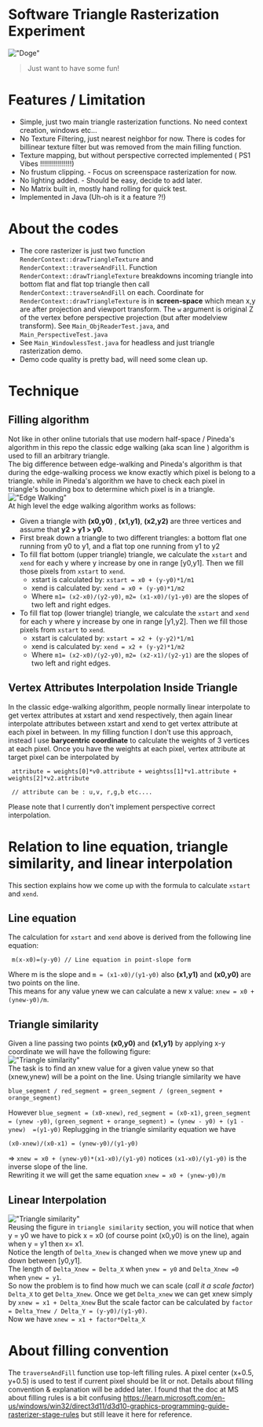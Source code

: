 # Software Triangle Rasterization Experiment
!["Doge"](doc/doge.png?raw=true "Optional Title")
>
>Just want to have some fun!  

# Features / Limitation
- Simple, just two main triangle rasterization functions. No need context creation, windows etc...  
- No Texture Filtering, just nearest neighbor for now. There is codes for billinear texture filter but was removed from the main filling function.
- Texture mapping, but without perspective corrected implemented ( PS1 Vibes !!!!!!!!!!!!!!!!)
- No frustum clipping. - Focus on screenspace rasterization for now.
- No lighting added. - Should be easy, decide to add later.
- No Matrix built in, mostly hand rolling for quick test.  
- Implemented in Java (Uh-oh is it a feature ?!)

# About the codes
- The core rasterizer is just two function `RenderContext::drawTriangleTexture` and `RenderContext::traverseAndFill`.
Function `RenderContext::drawTriangleTexture` breakdowns incoming triangle into bottom flat and flat top triangle then call `RenderContext::traverseAndFill` on each.
Coordinate for `RenderContext::drawTriangleTexture` is in **screen-space** which mean x,y are after projection and viewport transform. 
The `w` argument is original Z of the vertex before perspective projection (but after modelview transform). See `Main_ObjReaderTest.java`, and `Main_PerspectiveTest.java`
- See `Main_WindowlessTest.java` for headless and just triangle rasterization demo.
- Demo code quality is pretty bad, will need some clean up.

# Technique
## Filling algorithm
Not like in other online tutorials that use modern half-space / Pineda's algorithm
in this repo the classic edge walking (aka scan line ) algorithm is used to fill an arbitrary triangle. <br/>
The big difference between edge-walking and Pineda's algorithm is that during the edge-walking process we know exactly which pixel is belong to a triangle.
while in Pineda's algorithm we have to check each pixel in triangle's bounding box to determine which pixel is in a triangle.<br/>
!["Edge Walking"](doc/edge_walking_hilevel.png?raw=true "Edge Walking")
<br/>At high level the edge walking algorithm works as follows:

- Given a triangle with **(x0,y0)** , **(x1,y1)**, **(x2,y2)** are three vertices and assume that **y2 > y1 > y0**.
- First break down a triangle to two different triangles: a bottom flat one running from y0 to y1, and a flat top one running from y1 to y2
- To fill flat bottom (upper triangle) triangle, we calculate the `xstart` and `xend` for each y where y increase by one in range [y0,y1]. Then we fill those pixels from `xstart` to `xend`.
  - xstart is calculated by: `xstart = x0 + (y-y0)*1/m1`
  - xend is calculated by:   `xend = x0 + (y-y0)*1/m2`
  - Where `m1= (x2-x0)/(y2-y0)`,  `m2= (x1-x0)/(y1-y0)`   are the slopes of two left and right edges.
- To fill flat top (lower triangle) triangle, we calculate the `xstart` and `xend` for each y where y increase by one in range [y1,y2]. Then we fill those pixels from `xstart` to `xend`.
  - xstart is calculated by: `xstart = x2 + (y-y2)*1/m1`
  - xend is calculated by:   `xend = x2 + (y-y2)*1/m2`
  - Where `m1= (x2-x0)/(y2-y0)`,  `m2= (x2-x1)/(y2-y1)`   are the slopes of two left and right edges.   

## Vertex Attributes Interpolation Inside Triangle
In the classic edge-walking algorithm, people normally linear interpolate to get vertex attributes 
at xstart and xend respectively, then again linear interpolate attributes between xstart and xend to get vertex attribute at each pixel in between.
In my filling function I don't use this approach, instead I use **barycentric coordinate** to calculate the weights of 3 vertices at each pixel. 
Once you have the weights at each pixel, vertex attribute at target pixel can be interpolated by
```
 attribute = weights[0]*v0.attribute + weightss[1]*v1.attribute + weights[2]*v2.attribute
 
 // attribute can be : u,v, r,g,b etc....
```
Please note that I currently don't implement perspective correct interpolation.

# Relation to line equation, triangle similarity, and linear interpolation
This section explains how we come up with the formula to calculate `xstart` and `xend`. 
## Line equation
The calculation for `xstart` and `xend` above is derived from the following line equation:
```
 m(x-x0)=(y-y0) // Line equation in point-slope form
```
Where m is the slope and `m = (x1-x0)/(y1-y0)` also **(x1,y1)** and **(x0,y0)** are two points on the line.<br/> 
This means for any value ynew we can calculate a new x value: `xnew = x0 + (ynew-y0)/m`.

## Triangle similarity
Given a line passing two points **(x0,y0)** and **(x1,y1)** by applying x-y coordinate we will have the following figure:  <br/>
!["Triangle similarity"](doc/tris_similarity.png?raw=true "Triangle similarity")
<br/>
The task is to find an xnew value for a given value ynew so that (xnew,ynew) will be a point on the line. Using triangle similarity we have
```
blue_segment / red_segment = green_segment / (green_segment + orange_segment) 
```
However `blue_segment = (x0-xnew)`, `red_segment = (x0-x1)`, `green_segment = (ynew -y0)`, `(green_segment + orange_segment) = (ynew - y0) + (y1 - ynew)  =(y1-y0)`
Replugging in the triangle similarity equation we have
```
(x0-xnew)/(x0-x1) = (ynew-y0)/(y1-y0)
```
=> `xnew = x0 + (ynew-y0)*(x1-x0)/(y1-y0)`  notices `(x1-x0)/(y1-y0)` is the inverse slope of the line.<br/> 
Rewriting it we will get the same equation `xnew = x0 + (ynew-y0)/m`

## Linear Interpolation

!["Triangle similarity"](doc/tris_similarity_delta.png?raw=true "Triangle similarity")
<br/>
Reusing the figure in `triangle similarity` section, you will notice that when y = y0 we have to pick x = x0 (of course point (x0,y0) is on the line), again when y = y1 then x= x1. 
<br/>Notice the length of `Delta_Xnew` is changed when we move ynew up and down between [y0,y1].<br/> 
The length of `Delta_Xnew = Delta_X` when `ynew = y0` and `Delta_Xnew =0` when `ynew = y1`.
<br/>So now the problem is to find how much we can scale (_call it a scale factor_) `Delta_X` to get `Delta_Xnew`. Once we get `Delta_xnew` we can get xnew simply by `xnew = x1 + Delta_Xnew`
But the scale factor can be calculated by `factor = Delta_Ynew / Delta_Y = (y-y0)/(y1-y0)`. <br/>
Now we have `xnew = x1 + factor*Delta_X` 


# About filling convention
The `traverseAndFill` function use top-left filling rules. A pixel center (x+0.5, y+0.5) is used to test if current pixel should be lit or not.
Details about filling convention & explanation will be added later. 
I found that the doc at MS about filling rules is a bit confusing https://learn.microsoft.com/en-us/windows/win32/direct3d11/d3d10-graphics-programming-guide-rasterizer-stage-rules
but still leave it here for reference.